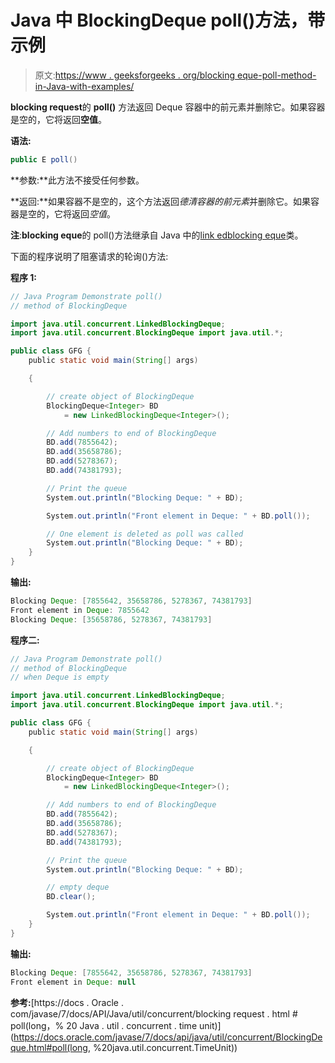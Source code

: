 # Java 中 BlockingDeque poll()方法，带示例

> 原文:[https://www . geeksforgeeks . org/blocking eque-poll-method-in-Java-with-examples/](https://www.geeksforgeeks.org/blockingdeque-poll-method-in-java-with-examples/)

**blocking request**的 **poll()** 方法返回 Deque 容器中的前元素并删除它。如果容器是空的，它将返回**空值**。

**语法:**

```java
public E poll()
```

**参数:**此方法不接受任何参数。

**返回:**如果容器不是空的，这个方法返回*德清容器的前元素*并删除它。如果容器是空的，它将返回*空值*。

**注**:**blocking eque**的 poll()方法继承自 Java 中的[link edblocking eque](https://www.geeksforgeeks.org/linkedblockingdeque-in-java-with-examples/)类。

下面的程序说明了阻塞请求的轮询()方法:

**程序 1:**

```java
// Java Program Demonstrate poll()
// method of BlockingDeque

import java.util.concurrent.LinkedBlockingDeque;
import java.util.concurrent.BlockingDeque import java.util.*;

public class GFG {
    public static void main(String[] args)

    {

        // create object of BlockingDeque
        BlockingDeque<Integer> BD
            = new LinkedBlockingDeque<Integer>();

        // Add numbers to end of BlockingDeque
        BD.add(7855642);
        BD.add(35658786);
        BD.add(5278367);
        BD.add(74381793);

        // Print the queue
        System.out.println("Blocking Deque: " + BD);

        System.out.println("Front element in Deque: " + BD.poll());

        // One element is deleted as poll was called
        System.out.println("Blocking Deque: " + BD);
    }
}
```

**输出:**

```java
Blocking Deque: [7855642, 35658786, 5278367, 74381793]
Front element in Deque: 7855642
Blocking Deque: [35658786, 5278367, 74381793]

```

**程序二:**

```java
// Java Program Demonstrate poll()
// method of BlockingDeque
// when Deque is empty

import java.util.concurrent.LinkedBlockingDeque;
import java.util.concurrent.BlockingDeque import java.util.*;

public class GFG {
    public static void main(String[] args)

    {

        // create object of BlockingDeque
        BlockingDeque<Integer> BD
            = new LinkedBlockingDeque<Integer>();

        // Add numbers to end of BlockingDeque
        BD.add(7855642);
        BD.add(35658786);
        BD.add(5278367);
        BD.add(74381793);

        // Print the queue
        System.out.println("Blocking Deque: " + BD);

        // empty deque
        BD.clear();

        System.out.println("Front element in Deque: " + BD.poll());
    }
}
```

**输出:**

```java
Blocking Deque: [7855642, 35658786, 5278367, 74381793]
Front element in Deque: null

```

**参考:**[https://docs . Oracle . com/javase/7/docs/API/Java/util/concurrent/blocking request . html # poll(long，% 20 Java . util . concurrent . time unit)](https://docs.oracle.com/javase/7/docs/api/java/util/concurrent/BlockingDeque.html#poll(long, %20java.util.concurrent.TimeUnit))